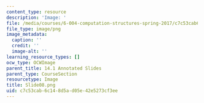 ```yaml
---
content_type: resource
description: 'Image: '
file: /media/courses/6-004-computation-structures-spring-2017/c7c53cab6c148d5ad05e42e5273cf3ee_Slide08.png
file_type: image/png
image_metadata:
  caption: ''
  credit: ''
  image-alt: ''
learning_resource_types: []
ocw_type: OCWImage
parent_title: 14.1 Annotated Slides
parent_type: CourseSection
resourcetype: Image
title: Slide08.png
uid: c7c53cab-6c14-8d5a-d05e-42e5273cf3ee
---
```

